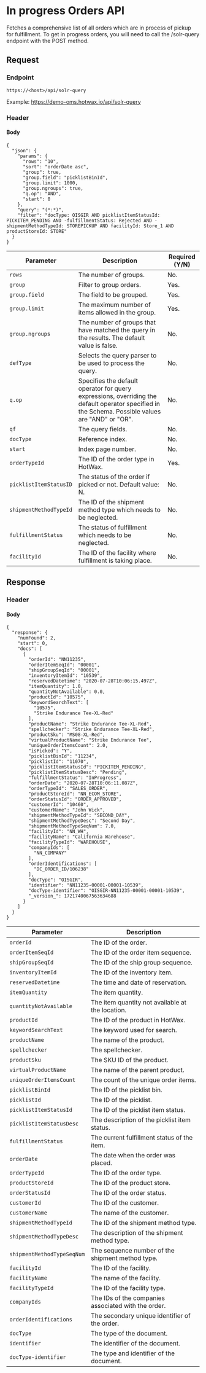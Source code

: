 # In progress Orders API

Fetches a comprehensive list of all orders which are in process of pickup for fulfillment. To get in progress orders, you will need to call the /solr-query endpoint with the POST method.

## Request

### Endpoint

`https://<host>/api/solr-query`

Example: https://demo-oms.hotwax.io/api/solr-query

### Header

#### Body

```
{
  "json": {
    "params": {
      "rows": "10",
      "sort": "orderDate asc",
      "group": true,
      "group.field": "picklistBinId",
      "group.limit": 1000,
      "group.ngroups": true,
      "q.op": "AND",
      "start": 0
    },
    "query": "(*:*)",
    "filter": "docType: OISGIR AND picklistItemStatusId: PICKITEM_PENDING AND -fulfillmentStatus: Rejected AND -shipmentMethodTypeId: STOREPICKUP AND facilityId: Store_1 AND productStoreId: STORE"
  }
}
```

| Parameter                | Description                                                                                                   | Required (Y/N) |
|--------------------------|---------------------------------------------------------------------------------------------------------------|----------------|
| `rows`                   | The number of groups.                                                                                        | No.            |
| `group`                  | Filter to group orders.                                                                                      | Yes.           |
| `group.field`            | The field to be grouped.                                                                                      | Yes.           |
| `group.limit`            | The maximum number of items allowed in the group.                                                             | Yes.           |
| `group.ngroups`          | The number of groups that have matched the query in the results. The default value is false.                   | No.            |
| `defType`                | Selects the query parser to be used to process the query.                                                    | No.            |
| `q.op`                   | Specifies the default operator for query expressions, overriding the default operator specified in the Schema. Possible values are "AND" or "OR".                                                                                       | No.            |
| `qf`                     | The query fields.                                                                                             | No.            |
| `docType`                | Reference index.                                                                                              | No.            |
| `start`                  | Index page number.                                                                                            | No.            |
| `orderTypeId`            | The ID of the order type in HotWax.                                                                           | Yes.           |
| `picklistItemStatusID`   | The status of the order if picked or not. Default value: N.                                                   | No.            |
| `shipmentMethodTypeId`   | The ID of the shipment method type which needs to be neglected.                                               | No.            |
| `fulfillmentStatus`      | The status of fulfillment which needs to be neglected.                                                        | No.            |
| `facilityId`             | The ID of the facility where fulfillment is taking place.                                                  | No.            |

## Response

### Header

#### Body

```
{
  "response": {
    "numFound": 2,
    "start": 0,
    "docs": [
      {
        "orderId": "NN11235",
        "orderItemSeqId": "00001",
        "shipGroupSeqId": "00001",
        "inventoryItemId": "10539",
        "reservedDatetime": "2020-07-28T10:06:15.497Z",
        "itemQuantity": 1.0,
        "quantityNotAvailable": 0.0,
        "productId": "10575",
        "keywordSearchText": [
          "10575",
          "Strike Endurance Tee-XL-Red"
        ],
        "productName": "Strike Endurance Tee-XL-Red",
        "spellchecker": "Strike Endurance Tee-XL-Red",
        "productSku": "MS08-XL-Red",
        "virtualProductName": "Strike Endurance Tee",
        "uniqueOrderItemsCount": 2.0,
        "isPicked": "Y",
        "picklistBinId": "11234",
        "picklistId": "11070",
        "picklistItemStatusId": "PICKITEM_PENDING",
        "picklistItemStatusDesc": "Pending",
        "fulfillmentStatus": "InProgress",
        "orderDate": "2020-07-28T10:06:11.087Z",
        "orderTypeId": "SALES_ORDER",
        "productStoreId": "NN_ECOM_STORE",
        "orderStatusId": "ORDER_APPROVED",
        "customerId": "10460",
        "customerName": "John Wick",
        "shipmentMethodTypeId": "SECOND_DAY",
        "shipmentMethodTypeDesc": "Second Day",
        "shipmentMethodTypeSeqNum": 7.0,
        "facilityId": "NN_WH",
        "facilityName": "California Warehouse",
        "facilityTypeId": "WAREHOUSE",
        "companyIds": [
          "NN_COMPANY"
        ],
        "orderIdentifications": [
          "DC_ORDER_ID/106238"
        ],
        "docType": "OISGIR",
        "identifier": "NN11235-00001-00001-10539",
        "docType-identifier": "OISGIR-NN11235-00001-00001-10539",
        "_version_": 1721740067563634688
      }
    ]
  }
}
```

| Parameter                | Description                                                   |
|--------------------------|---------------------------------------------------------------|
| `orderId`                | The ID of the order.                                           |
| `orderItemSeqId`         | The ID of the order item sequence.                             |
| `shipGroupSeqId`         | The ID of the ship group sequence.                             |
| `inventoryItemId`        | The ID of the inventory item.                                  |
| `reservedDatetime`       | The time and date of reservation.                              |
| `itemQuantity`           | The item quantity.                                             |
| `quantityNotAvailable`   | The item quantity not available at the location.               |
| `productId`              | The ID of the product in HotWax.                               |
| `keywordSearchText`      | The keyword used for search.                                   |
| `productName`            | The name of the product.                                       |
| `spellchecker`           | The spellchecker.                                              |
| `productSku`             | The SKU ID of the product.                                     |
| `virtualProductName`     | The name of the parent product.                                |
| `uniqueOrderItemsCount`  | The count of the unique order items.                           |
| `picklistBinId`          | The ID of the picklist bin.                                    |
| `picklistId`             | The ID of the picklist.                                        |
| `picklistItemStatusId`   | The ID of the picklist item status.                            |
| `picklistItemStatusDesc` | The description of the picklist item status.                   |
| `fulfillmentStatus`      | The current fulfillment status of the item.                    |
| `orderDate`              | The date when the order was placed.                            |
| `orderTypeId`            | The ID of the order type.                                      |
| `productStoreId`         | The ID of the product store.                                   |
| `orderStatusId`          | The ID of the order status.                                    |
| `customerId`             | The ID of the customer.                                        |
| `customerName`           | The name of the customer.                                      |
| `shipmentMethodTypeId`   | The ID of the shipment method type.                            |
| `shipmentMethodTypeDesc` | The description of the shipment method type.                   |
| `shipmentMethodTypeSeqNum`| The sequence number of the shipment method type.              |
| `facilityId`             | The ID of the facility.                                        |
| `facilityName`           | The name of the facility.                                      |
| `facilityTypeId`         | The ID of the facility type.                                   |
| `companyIds`             | The IDs of the companies associated with the order.            |
| `orderIdentifications`   | The secondary unique identifier of the order.                  |
| `docType`                | The type of the document.                                      |
| `identifier`             | The identifier of the document.                                |
| `docType-identifier`      | The type and identifier of the document.                      |

